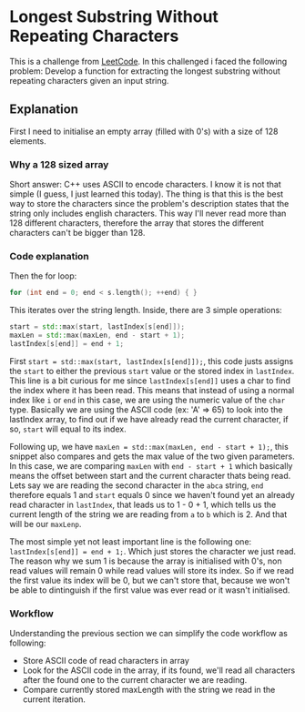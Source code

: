 # Longest Substring Without Repeating Characters
This is a challenge from [LeetCode](https://leetode.com).
In this challenged i faced the following problem:
Develop a function for extracting the longest substring without repeating characters given an input string.
## Explanation
First I need to initialise an empty array (filled with 0's) with a size of 128 elements.
### Why a 128 sized array
Short answer: C++ uses ASCII to encode characters.
I know it is not that simple (I guess, I just learned this today).
The thing is that this is the best way to store the characters since the problem's description states that the string only includes english characters. This way I'll never read more than 128 different characters, therefore the array that stores the different characters can't be bigger than 128.
### Code explanation
Then the for loop:
```cpp
for (int end = 0; end < s.length(); ++end) { }
```
This iterates over the string length. Inside, there are 3 simple operations:
``` cpp
start = std::max(start, lastIndex[s[end]]);
maxLen = std::max(maxLen, end - start + 1);
lastIndex[s[end]] = end + 1;
```
First `start = std::max(start, lastIndex[s[end]]);`,
this code justs assigns the `start` to either the previous `start` value or the stored index in `lastIndex`.
This line is a bit curious for me since `lastIndex[s[end]]` uses a char to find the index where it has been read. This means that instead of using a normal index like `i` or `end` in this case, we are using the numeric value of the `char` type. Basically we are using the ASCII code (ex: 'A' => 65) to look into the lastIndex array, to find out if we have already read the current character, if so, `start` will equal to its index.

Following up, we have `maxLen = std::max(maxLen, end - start + 1);`,
this snippet also compares and gets the max value of the two given parameters. In this case, we are comparing `maxLen` with `end - start + 1` which basically means the offset between start and the current character thats being read. Lets say we are reading the second character in the `abca` string, `end` therefore equals 1 and `start` equals 0 since we haven't found yet an already read character in `lastIndex`, that leads us to 1 - 0 + 1, which tells us the current length of the string we are reading from `a` to `b` which is 2. And that will be our `maxLenp`.

The most simple yet not least important line is the following one:
`lastIndex[s[end]] = end + 1;`.
Which just stores the character we just read. The reason why we sum 1 is because the array is initialised with 0's, non read values will remain 0 while read values will store its index. So if we read the first value its index will be 0, but we can't store that, because we won't be able to dintinguish if the first value was ever read or it wasn't initialised.

### Workflow
Understanding the previous section we can simplify the code workflow as following:
- Store ASCII code of read characters in array
- Look for the ASCII code in the array, if its found, we'll read all characters after the found one to the current character we are reading.
- Compare currently stored maxLength with the string we read in the current iteration.
